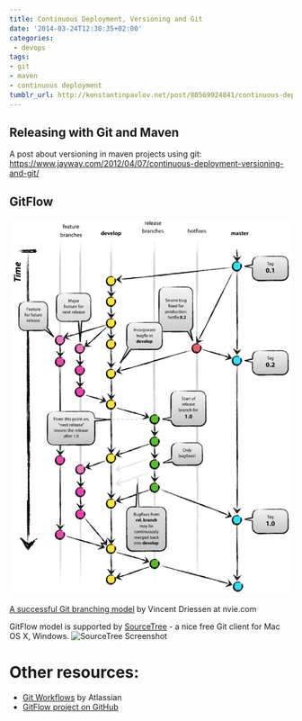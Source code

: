 ```yaml
---
title: Continuous Deployment, Versioning and Git
date: '2014-03-24T12:30:35+02:00'
categories:
 - devops
tags:
- git
- maven
- continuous deployment
tumblr_url: http://konstantinpavlov.net/post/80569924841/continuous-deployment-versioning-and-git
---
```


## Releasing with Git and Maven
A post about versioning in maven projects using git: https://www.jayway.com/2012/04/07/continuous-deployment-versioning-and-git/

## GitFlow
![GitFlow Workflow](/assets/2014/03/git-model@2x.png)

[A successful Git branching model](http://nvie.com/posts/a-successful-git-branching-model/) by Vincent Driessen at nvie.com
<!--more-->
GitFlow model is supported by [SourceTree](http://www.sourcetreeapp.com/) - a nice free Git client for Mac OS X, Windows.
![SourceTree Screenshot](http://www.sourcetreeapp.com/images/sourcetree-hero-mac-log@2x.png)

# Other resources:

 - [Git Workflows](https://www.atlassian.com/git/tutorials/comparing-workflows/) by Atlassian
 - [GitFlow project on GitHub](https://github.com/nvie/gitflow)
